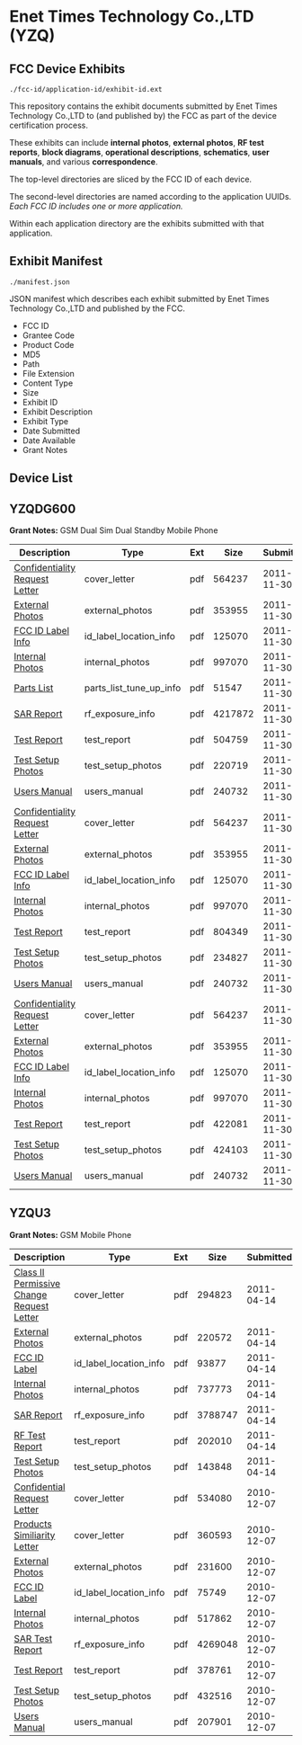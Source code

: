 # Enet Times Technology Co.,LTD (YZQ)
## FCC Device Exhibits

```
./fcc-id/application-id/exhibit-id.ext
```

This repository contains the exhibit documents submitted by Enet Times Technology Co.,LTD to (and published by) the FCC as part of the device certification process.

These exhibits can include **internal photos**, **external photos**, **RF test reports**, **block diagrams**, **operational descriptions**, **schematics**, **user manuals**, and various **correspondence**.

The top-level directories are sliced by the FCC ID of each device.

The second-level directories are named according to the application UUIDs. *Each FCC ID includes one or more application.*

Within each application directory are the exhibits submitted with that application. 

## Exhibit Manifest

```
./manifest.json
```

JSON manifest which describes each exhibit submitted by Enet Times Technology Co.,LTD and published by the FCC.

- FCC ID
- Grantee Code
- Product Code
- MD5
- Path
- File Extension
- Content Type
- Size
- Exhibit ID
- Exhibit Description
- Exhibit Type
- Date Submitted
- Date Available
- Grant Notes

## Device List
## YZQDG600
**Grant Notes:** GSM Dual Sim Dual Standby Mobile Phone

| Description | Type | Ext | Size | Submitted | Available |
| ----------- | ---- | --- | ---- | --------- | --------- |
| [Confidentiality Request Letter](YZQDG600/d1001302bd98aa78d30e4b2474ef7fff/1591850.pdf) | cover_letter | pdf | 564237 | 2011-11-30 | 2011-11-30 |
| [External Photos](YZQDG600/d1001302bd98aa78d30e4b2474ef7fff/1591852.pdf) | external_photos | pdf | 353955 | 2011-11-30 | 2011-11-30 |
| [FCC ID Label Info](YZQDG600/d1001302bd98aa78d30e4b2474ef7fff/1591853.pdf) | id_label_location_info | pdf | 125070 | 2011-11-30 | 2011-11-30 |
| [Internal Photos](YZQDG600/d1001302bd98aa78d30e4b2474ef7fff/1591854.pdf) | internal_photos | pdf | 997070 | 2011-11-30 | 2011-11-30 |
| [Parts List](YZQDG600/d1001302bd98aa78d30e4b2474ef7fff/1591881.pdf) | parts_list_tune_up_info | pdf | 51547 | 2011-11-30 | 2011-11-30 |
| [SAR Report](YZQDG600/d1001302bd98aa78d30e4b2474ef7fff/1591882.pdf) | rf_exposure_info | pdf | 4217872 | 2011-11-30 | 2011-11-30 |
| [Test Report](YZQDG600/d1001302bd98aa78d30e4b2474ef7fff/1591884.pdf) | test_report | pdf | 504759 | 2011-11-30 | 2011-11-30 |
| [Test Setup Photos](YZQDG600/d1001302bd98aa78d30e4b2474ef7fff/1591885.pdf) | test_setup_photos | pdf | 220719 | 2011-11-30 | 2011-11-30 |
| [Users Manual](YZQDG600/d1001302bd98aa78d30e4b2474ef7fff/1591859.pdf) | users_manual | pdf | 240732 | 2011-11-30 | 2011-11-30 |
| [Confidentiality Request Letter](YZQDG600/b17712eada95c87439372dd1706d0900/1591850.pdf) | cover_letter | pdf | 564237 | 2011-11-30 | 2011-11-30 |
| [External Photos](YZQDG600/b17712eada95c87439372dd1706d0900/1591852.pdf) | external_photos | pdf | 353955 | 2011-11-30 | 2011-11-30 |
| [FCC ID Label Info](YZQDG600/b17712eada95c87439372dd1706d0900/1591853.pdf) | id_label_location_info | pdf | 125070 | 2011-11-30 | 2011-11-30 |
| [Internal Photos](YZQDG600/b17712eada95c87439372dd1706d0900/1591854.pdf) | internal_photos | pdf | 997070 | 2011-11-30 | 2011-11-30 |
| [Test Report](YZQDG600/b17712eada95c87439372dd1706d0900/1591872.pdf) | test_report | pdf | 804349 | 2011-11-30 | 2011-11-30 |
| [Test Setup Photos](YZQDG600/b17712eada95c87439372dd1706d0900/1591873.pdf) | test_setup_photos | pdf | 234827 | 2011-11-30 | 2011-11-30 |
| [Users Manual](YZQDG600/b17712eada95c87439372dd1706d0900/1591859.pdf) | users_manual | pdf | 240732 | 2011-11-30 | 2011-11-30 |
| [Confidentiality Request Letter](YZQDG600/e2df5269b8eaf64cded3a64712ce4164/1591850.pdf) | cover_letter | pdf | 564237 | 2011-11-30 | 2011-11-30 |
| [External Photos](YZQDG600/e2df5269b8eaf64cded3a64712ce4164/1591852.pdf) | external_photos | pdf | 353955 | 2011-11-30 | 2011-11-30 |
| [FCC ID Label Info](YZQDG600/e2df5269b8eaf64cded3a64712ce4164/1591853.pdf) | id_label_location_info | pdf | 125070 | 2011-11-30 | 2011-11-30 |
| [Internal Photos](YZQDG600/e2df5269b8eaf64cded3a64712ce4164/1591854.pdf) | internal_photos | pdf | 997070 | 2011-11-30 | 2011-11-30 |
| [Test Report](YZQDG600/e2df5269b8eaf64cded3a64712ce4164/1591857.pdf) | test_report | pdf | 422081 | 2011-11-30 | 2011-11-30 |
| [Test Setup Photos](YZQDG600/e2df5269b8eaf64cded3a64712ce4164/1591858.pdf) | test_setup_photos | pdf | 424103 | 2011-11-30 | 2011-11-30 |
| [Users Manual](YZQDG600/e2df5269b8eaf64cded3a64712ce4164/1591859.pdf) | users_manual | pdf | 240732 | 2011-11-30 | 2011-11-30 |
## YZQU3
**Grant Notes:** GSM Mobile Phone

| Description | Type | Ext | Size | Submitted | Available |
| ----------- | ---- | --- | ---- | --------- | --------- |
| [Class II Permissive Change Request Letter](YZQU3/de4cdc14b9b4dca8afe0a1a645fe304b/1448309.pdf) | cover_letter | pdf | 294823 | 2011-04-14 | 2011-04-14 |
| [External Photos](YZQU3/de4cdc14b9b4dca8afe0a1a645fe304b/1448310.pdf) | external_photos | pdf | 220572 | 2011-04-14 | 2011-04-14 |
| [FCC ID Label](YZQU3/de4cdc14b9b4dca8afe0a1a645fe304b/1448311.pdf) | id_label_location_info | pdf | 93877 | 2011-04-14 | 2011-04-14 |
| [Internal Photos](YZQU3/de4cdc14b9b4dca8afe0a1a645fe304b/1448312.pdf) | internal_photos | pdf | 737773 | 2011-04-14 | 2011-04-14 |
| [SAR Report](YZQU3/de4cdc14b9b4dca8afe0a1a645fe304b/1448313.pdf) | rf_exposure_info | pdf | 3788747 | 2011-04-14 | 2011-04-14 |
| [RF Test Report](YZQU3/de4cdc14b9b4dca8afe0a1a645fe304b/1448314.pdf) | test_report | pdf | 202010 | 2011-04-14 | 2011-04-14 |
| [Test Setup Photos](YZQU3/de4cdc14b9b4dca8afe0a1a645fe304b/1448315.pdf) | test_setup_photos | pdf | 143848 | 2011-04-14 | 2011-04-14 |
| [Confidential Request Letter](YZQU3/12f8213fb9bdf1a569cc9b1ffb041e11/1386834.pdf) | cover_letter | pdf | 534080 | 2010-12-07 | 2010-12-07 |
| [Products Similiarity Letter](YZQU3/12f8213fb9bdf1a569cc9b1ffb041e11/1386835.pdf) | cover_letter | pdf | 360593 | 2010-12-07 | 2010-12-07 |
| [External Photos](YZQU3/12f8213fb9bdf1a569cc9b1ffb041e11/1386836.pdf) | external_photos | pdf | 231600 | 2010-12-07 | 2010-12-07 |
| [FCC ID Label](YZQU3/12f8213fb9bdf1a569cc9b1ffb041e11/1386837.pdf) | id_label_location_info | pdf | 75749 | 2010-12-07 | 2010-12-07 |
| [Internal Photos](YZQU3/12f8213fb9bdf1a569cc9b1ffb041e11/1386838.pdf) | internal_photos | pdf | 517862 | 2010-12-07 | 2010-12-07 |
| [SAR Test Report](YZQU3/12f8213fb9bdf1a569cc9b1ffb041e11/1386842.pdf) | rf_exposure_info | pdf | 4269048 | 2010-12-07 | 2010-12-07 |
| [Test Report](YZQU3/12f8213fb9bdf1a569cc9b1ffb041e11/1386844.pdf) | test_report | pdf | 378761 | 2010-12-07 | 2010-12-07 |
| [Test Setup Photos](YZQU3/12f8213fb9bdf1a569cc9b1ffb041e11/1386845.pdf) | test_setup_photos | pdf | 432516 | 2010-12-07 | 2010-12-07 |
| [Users Manual](YZQU3/12f8213fb9bdf1a569cc9b1ffb041e11/1386846.pdf) | users_manual | pdf | 207901 | 2010-12-07 | 2010-12-07 |
